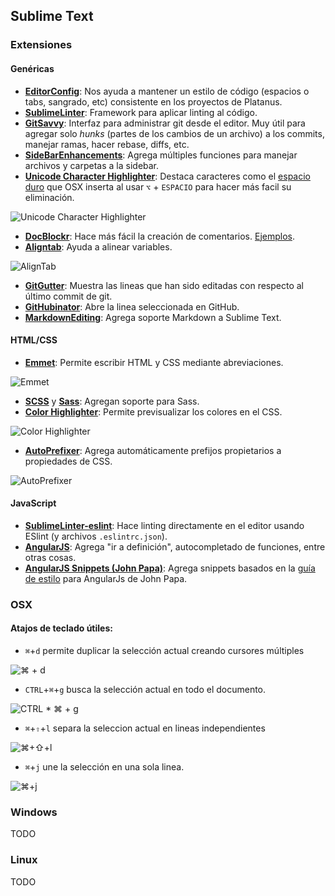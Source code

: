 ## Sublime Text
### Extensiones
#### Genéricas

* **[EditorConfig](https://github.com/sindresorhus/editorconfig-sublime)**: Nos ayuda a mantener un estilo de código (espacios o tabs, sangrado, etc) consistente en los proyectos de Platanus.
* **[SublimeLinter](http://www.sublimelinter.com/en/latest/)**: Framework para aplicar linting al código.
* **[GitSavvy](https://github.com/divmain/GitSavvy)**: Interfaz para administrar git desde el editor. Muy útil para agregar solo _hunks_ (partes de los cambios de un archivo) a los commits, manejar ramas, hacer rebase, diffs, etc.
* **[SideBarEnhancements](https://github.com/titoBouzout/SideBarEnhancements)**: Agrega múltiples funciones para manejar archivos y carpetas a la sidebar.
* **[Unicode Character Highlighter](https://packagecontrol.io/packages/Unicode%20Character%20Highlighter)**: Destaca caracteres como el [espacio duro](https://es.wikipedia.org/wiki/Espacio_duro) que OSX inserta al usar `⌥` + `ESPACIO` para hacer más facil su eliminación.

![Unicode Character Highlighter](http://i.imgur.com/2511Dta.gif)

* **[DocBlockr](https://github.com/spadgos/sublime-jsdocs)**: Hace más fácil la creación de comentarios. [Ejemplos](https://github.com/spadgos/sublime-jsdocs#docblock-completion).
* **[Aligntab](https://github.com/randy3k/AlignTab)**: Ayuda a alinear variables.

![AlignTab](http://i.imgur.com/4UXrYmo.gif)

* **[GitGutter](https://github.com/jisaacks/GitGutter)**: Muestra las lineas que han sido editadas con respecto al último commit de git.
* **[GitHubinator](https://github.com/ehamiter/GitHubinator)**: Abre la linea seleccionada en GitHub.
* **[MarkdownEditing](https://packagecontrol.io/packages/MarkdownEditing)**: Agrega soporte Markdown a Sublime Text.

#### HTML/CSS
* **[Emmet](https://github.com/sergeche/emmet-sublime)**: Permite escribir HTML y CSS mediante abreviaciones.

![Emmet](http://i.imgur.com/rfOCTLM.gif)

* **[SCSS](https://packagecontrol.io/packages/SCSS)** y **[Sass](https://packagecontrol.io/packages/Sass)**: Agregan soporte para Sass.
* **[Color Highlighter](https://github.com/Monnoroch/ColorHighlighter)**: Permite previsualizar los colores en el CSS.

![Color Highlighter](http://i.imgur.com/UBLa2Ek.png)

* **[AutoPrefixer](https://github.com/sindresorhus/sublime-autoprefixer)**: Agrega automáticamente prefijos propietarios a propiedades de CSS.

![AutoPrefixer](http://i.imgur.com/YjhceOp.gif)

#### JavaScript

* **[SublimeLinter-eslint](https://github.com/SublimeLinter/SublimeLinter-eslint)**: Hace linting directamente en el editor usando ESlint (y archivos `.eslintrc.json`).
* **[AngularJS](https://github.com/angular-ui/AngularJS-sublime-package)**: Agrega "ir a definición", autocompletado de funciones, entre otras cosas.
* **[AngularJS Snippets (John Papa)](http://www.johnpapa.net/angularjs-snippets-for-sublime-visual-studio-and-webstorm/)**: Agrega snippets basados en la [guía de estilo](https://github.com/johnpapa/angular-styleguide) para AngularJs de John Papa.


### OSX

#### Atajos de teclado útiles:
* `⌘`+`d` permite duplicar la selección actual creando cursores múltiples

![⌘ + d](http://i.imgur.com/YNh8iOU.gif)

* `CTRL`+`⌘`+`g` busca la selección actual en todo el documento.

![CTRL * ⌘ + g](http://i.imgur.com/rT98qSb.gif)

* `⌘`+`⇧`+`l` separa la seleccion actual en lineas independientes

![⌘+⇧+l](http://i.imgur.com/thBg30o.gif)

* `⌘`+`j` une la selección en una sola linea.

![⌘+j](http://i.imgur.com/daTBTgv.gif)

### Windows

TODO


### Linux

TODO
